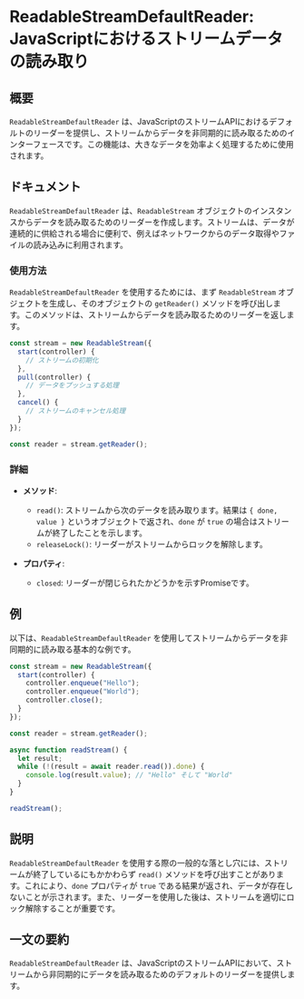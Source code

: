 <!--
Meta Description: # ReadableStreamDefaultReader: JavaScriptにおけるストリームデータの読み取り ## 概要 `ReadableStreamDefaultReader` は、JavaScriptのストリームAPIにおけるデフォルトのリーダーを提供し、ストリームからデータを非同期的...
Meta Keywords: readablestreamdefaultreader, controller, readablestream, const, stream
-->

# ReadableStreamDefaultReader: JavaScriptにおけるストリームデータの読み取り

## 概要
`ReadableStreamDefaultReader` は、JavaScriptのストリームAPIにおけるデフォルトのリーダーを提供し、ストリームからデータを非同期的に読み取るためのインターフェースです。この機能は、大きなデータを効率よく処理するために使用されます。

## ドキュメント
`ReadableStreamDefaultReader` は、`ReadableStream` オブジェクトのインスタンスからデータを読み取るためのリーダーを作成します。ストリームは、データが連続的に供給される場合に便利で、例えばネットワークからのデータ取得やファイルの読み込みに利用されます。

### 使用方法
`ReadableStreamDefaultReader` を使用するためには、まず `ReadableStream` オブジェクトを生成し、そのオブジェクトの `getReader()` メソッドを呼び出します。このメソッドは、ストリームからデータを読み取るためのリーダーを返します。

```javascript
const stream = new ReadableStream({
  start(controller) {
    // ストリームの初期化
  },
  pull(controller) {
    // データをプッシュする処理
  },
  cancel() {
    // ストリームのキャンセル処理
  }
});

const reader = stream.getReader();
```

### 詳細
- **メソッド**:
  - `read()`: ストリームから次のデータを読み取ります。結果は `{ done, value }` というオブジェクトで返され、`done` が `true` の場合はストリームが終了したことを示します。
  - `releaseLock()`: リーダーがストリームからロックを解除します。

- **プロパティ**:
  - `closed`: リーダーが閉じられたかどうかを示すPromiseです。

## 例
以下は、`ReadableStreamDefaultReader` を使用してストリームからデータを非同期的に読み取る基本的な例です。

```javascript
const stream = new ReadableStream({
  start(controller) {
    controller.enqueue("Hello");
    controller.enqueue("World");
    controller.close();
  }
});

const reader = stream.getReader();

async function readStream() {
  let result;
  while (!(result = await reader.read()).done) {
    console.log(result.value); // "Hello" そして "World"
  }
}

readStream();
```

## 説明
`ReadableStreamDefaultReader` を使用する際の一般的な落とし穴には、ストリームが終了しているにもかかわらず `read()` メソッドを呼び出すことがあります。これにより、`done` プロパティが `true` である結果が返され、データが存在しないことが示されます。また、リーダーを使用した後は、ストリームを適切にロック解除することが重要です。

## 一文の要約
`ReadableStreamDefaultReader` は、JavaScriptのストリームAPIにおいて、ストリームから非同期的にデータを読み取るためのデフォルトのリーダーを提供します。